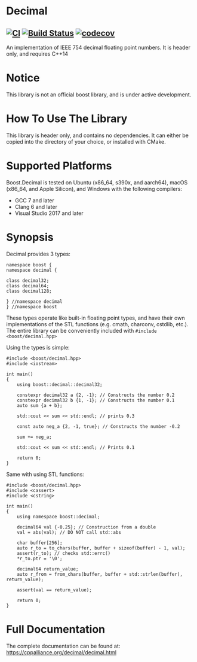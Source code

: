 # Decimal
[![CI](https://github.com/cppalliance/decimal/actions/workflows/ci.yml/badge.svg?branch=develop)](https://github.com/cppalliance/decimal/actions/workflows/ci.yml)
[![Build Status](https://drone.cpp.al/api/badges/cppalliance/decimal/status.svg?ref=refs/heads/develop)](https://drone.cpp.al/cppalliance/decimal)
[![codecov](https://codecov.io/gh/cppalliance/decimal/graph/badge.svg?token=drvY8nnV5S)](https://codecov.io/gh/cppalliance/decimal)
---

An implementation of IEEE 754 decimal floating point numbers.
It is header only, and requires C++14

# Notice

This library is not an official boost library, and is under active development.

# How To Use The Library

This library is header only, and contains no dependencies.
It can either be copied into the directory of your choice, or installed with CMake.

# Supported Platforms

Boost.Decimal is tested on Ubuntu (x86_64, s390x, and aarch64), macOS (x86_64, and Apple Silicon), and Windows with the following compilers:

* GCC 7 and later
* Clang 6 and later
* Visual Studio 2017 and later

# Synopsis

Decimal provides 3 types: 

````
namespace boost {
namespace decimal {

class decimal32;
class decimal64;
class decimal128;

} //namespace decimal
} //namespace boost
````

These types operate like built-in floating point types, and have their own implementations of the STL functions (e.g. cmath, charconv, cstdlib, etc.).
The entire library can be conveniently included with `#include <boost/decimal.hpp>`

Using the types is simple:

````
#include <boost/decimal.hpp>
#include <iostream>

int main()
{
    using boost::decimal::decimal32;
    
    constexpr decimal32 a {2, -1}; // Constructs the number 0.2
    constexpr decimal32 b {1, -1}; // Constructs the number 0.1
    auto sum {a + b};

    std::cout << sum << std::endl; // prints 0.3

    const auto neg_a {2, -1, true}; // Constructs the number -0.2

    sum += neg_a;

    std::cout << sum << std::endl; // Prints 0.1

    return 0;
}
````

Same with using STL functions:

````
#include <boost/decimal.hpp>
#include <cassert>
#include <cstring>

int main()
{
    using namespace boost::decimal;

    decimal64 val {-0.25}; // Construction from a double
    val = abs(val); // DO NOT call std::abs

    char buffer[256];
    auto r_to = to_chars(buffer, buffer + sizeof(buffer) - 1, val);
    assert(r_to); // checks std::errc()
    *r_to.ptr = '\0';

    decimal64 return_value;
    auto r_from = from_chars(buffer, buffer + std::strlen(buffer), return_value);

    assert(val == return_value);

    return 0;
}
````

# Full Documentation

The complete documentation can be found at: https://cppalliance.org/decimal/decimal.html
